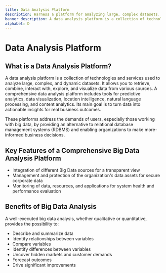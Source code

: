 ```yaml
---
title: Data Analysis Platform
description: Harness a platform for analyzing large, complex datasets. Retrieve, combine, interact with, explore, and visualize data seamlessly from diverse sources.
banner_description: A data analysis platform is a collection of technologies and services used to analyze large, complex, and dynamic datasets. It allows you to retrieve, combine, interact with, explore, and visualize data from various sources.
alphabet: D
---
```


# Data Analysis Platform

## What is a Data Analysis Platform?

A data analysis platform is a collection of technologies and services used to analyze large, complex, and dynamic datasets. It allows you to retrieve, combine, interact with, explore, and visualize data from various sources. A comprehensive data analysis platform includes tools for predictive analytics, data visualization, location intelligence, natural language processing, and content analytics. Its main goal is to turn data into actionable insights for real business outcomes.

These platforms address the demands of users, especially those working with big data, by providing an alternative to relational database management systems (RDBMS) and enabling organizations to make more-informed business decisions.

## Key Features of a Comprehensive Big Data Analysis Platform

- Integration of different Big Data sources for a transparent view
- Management and protection of the organization's data assets for secure corporate data
- Monitoring of data, resources, and applications for system health and performance evaluation

## Benefits of Big Data Analysis

A well-executed big data analysis, whether qualitative or quantitative, provides the possibility to:

- Describe and summarize data
- Identify relationships between variables
- Compare variables
- Identify differences between variables
- Uncover hidden markets and customer demands
- Forecast outcomes
- Drive significant improvements
